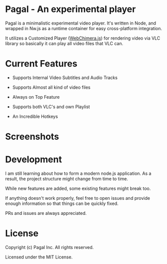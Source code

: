 # Pagal - An experimental player
Pagal is a minimalistic experimental video player. It's written in Node, and wrapped in
Nw.js as a runtime container for easy cross-platform integration.

It utilizes a Customized Player ([WebChimera.js](https://github.com/RSATom/WebChimera.js)) for rendering video via VLC library so basically it can play all video files that VLC can.

Current Features
==============
- Supports Internal Video Subtitles and Audio Tracks

- Supports Almost all kind of video files

- Always on Top Feature

- Supports both VLC's and own Playlist

- An Incredible Hotkeys

Screenshots
===========



Development
===========
I am still learning about how to form a modern node.js application. As a result, the project structure might change from time to time.

While new features are added, some existing features might break too.

If anything doesn't work properly, feel free to open issues and provide enough information so that things can be quickly fixed.

PRs and issues are always appreciated.


License
=======

Copyright (c) Pagal Inc. All rights reserved.

Licensed under the MIT License.

